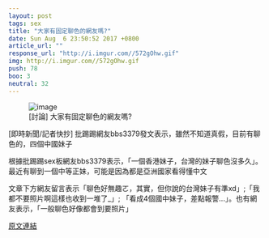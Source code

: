 ```yaml
---
layout: post
tags: sex
title: "大家有固定聊色的網友嗎?"
date: Sun Aug  6 23:50:52 2017 +0800
article_url: ""
response_url: "http://i.imgur.com//572gOhw.gif"
img: http://i.imgur.com//572gOhw.gif
push: 78
boo: 3
neutral: 32
---
```


<figure>
<img src="http://i.imgur.com//572gOhw.gif" alt="image">
<figcaption>
[討論] 大家有固定聊色的網友嗎?
</figcaption>
</figure>



[即時新聞/記者快抄] 批踢踢網友bbs3379發文表示，雖然不知道真假，目前有聊色的，四個中國妹子

根據批踢踢sex板網友bbs3379表示，「一個香港妹子，台灣的妹子聊色沒多久」。最近有聊到一個中等正妹，可能是因為都是亞洲國家看得懂中文

文章下方網友留言表示「聊色好無趣ㄛ，其實，但你說的台灣妹子有準xd」;「我都不要照片啊這樣也收到一堆了_」; 「看成4個國中妹子，差點報警...」。也有網友表示，「一般聊色好像都會到要照片」

<a href = "https://www.ptt.cc/bbs/sex/M.1502034654.A.B3C.html">原文連結</a>

